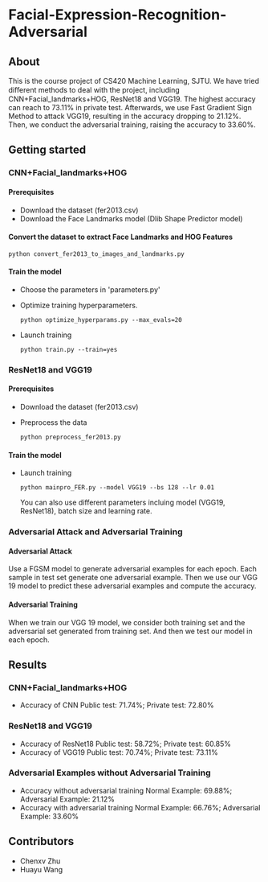 # Facial-Expression-Recognition-Adversarial

## About

This is the course project of CS420 Machine Learning, SJTU. We have tried diﬀerent methods to deal with the project, including CNN+Facial_landmarks+HOG, ResNet18 and VGG19. The highest accuracy can reach to 73.11% in private test. Afterwards, we use Fast Gradient Sign Method to attack VGG19, resulting in the accuracy dropping to 21.12%. Then, we conduct the adversarial training, raising the accuracy to 33.60%.

## Getting started

### CNN+Facial_landmarks+HOG

#### Prerequisites

* Download the dataset (fer2013.csv)
* Download the Face Landmarks model (Dlib Shape Predictor model)

#### Convert the dataset to extract Face Landmarks and HOG Features

  ```
  python convert_fer2013_to_images_and_landmarks.py
  ```

#### Train the model

* Choose the parameters in 'parameters.py'

* Optimize training hyperparameters.

  ```
  python optimize_hyperparams.py --max_evals=20
  ```

* Launch training

  ```
  python train.py --train=yes
  ```
### ResNet18 and VGG19

#### Prerequisites

* Download the dataset (fer2013.csv)

* Preprocess the data

  ```
  python preprocess_fer2013.py
  ```

#### Train the model

* Launch training

  ```
  python mainpro_FER.py --model VGG19 --bs 128 --lr 0.01
  ```

  You can also use different parameters incluing model (VGG19, ResNet18), batch size and learning rate.
  
### Adversarial Attack and Adversarial Training

#### Adversarial Attack

Use a FGSM model to generate adversarial examples for each epoch. Each sample in test set generate one adversarial example. Then we use our VGG 19 model to predict these adversarial examples and compute the accuracy.

#### Adversarial Training

When we train our VGG 19 model, we consider both training set and the adversarial set generated from training set. And then we test our model in each epoch.

## Results

### CNN+Facial_landmarks+HOG

* Accuracy of CNN
  Public test: 71.74%; Private test: 72.80%

### ResNet18 and VGG19

* Accuracy of ResNet18
  Public test: 58.72%; Private test: 60.85%
* Accuracy of VGG19
  Public test: 70.74%; Private test: 73.11%

### Adversarial Examples without Adversarial Training

* Accuracy without adversarial training
  Normal Example: 69.88%; Adversarial Example: 21.12%
* Accuracy with adversarial training
  Normal Example: 66.76%; Adversarial Example: 33.60%  

## Contributors

* Chenxv Zhu
* Huayu Wang
